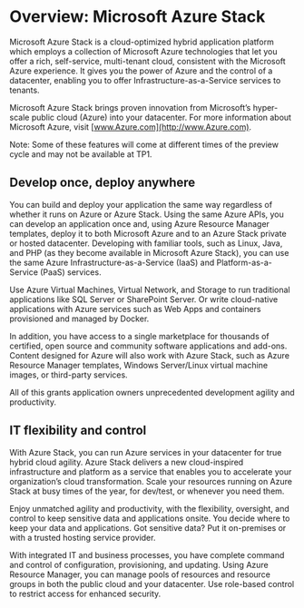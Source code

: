 ﻿<properties 
	pageTitle="Overview: Microsoft Azure Stack" 
	description="Overview: Microsoft Azure Stack" 
	services="" 
	documentationCenter="" 
	authors="v-anpasi" 
	manager="v-kiwhit" 
	editor=""/>

<tags 
	ms.service="multiple" 
	ms.workload="na" 
	ms.tgt_pltfrm="na" 
	ms.devlang="na" 
	ms.topic="article" 
	ms.date="01/04/2016" 
	ms.author="v-anpasi"/>

# Overview: Microsoft Azure Stack

Microsoft Azure Stack is a cloud-optimized hybrid application platform which employs a collection of Microsoft Azure technologies that let you offer a rich, self-service, multi-tenant cloud, consistent with the Microsoft Azure experience. It gives you the power of Azure and the control of a datacenter, enabling you to offer Infrastructure-as-a-Service services to tenants.

Microsoft Azure Stack brings proven innovation from Microsoft’s hyper-scale public cloud (Azure) into your datacenter. For more information about Microsoft Azure, visit [www.Azure.com](http://www.Azure.com).

Note: Some of these features will come at different times of the preview cycle and may not be available at TP1.

## Develop once, deploy anywhere

You can build and deploy your application the same way regardless of whether it runs on Azure or Azure Stack. Using the same Azure APIs, you can develop an application once and, using Azure Resource Manager templates, deploy it to both Microsoft Azure and to an Azure Stack private or hosted datacenter. Developing with familiar tools, such as Linux, Java, and PHP (as they become available in Microsoft Azure Stack), you can use the same Azure Infrastructure-as-a-Service (IaaS) and Platform-as-a-Service (PaaS) services.

Use Azure Virtual Machines, Virtual Network, and Storage to run traditional applications like SQL Server or SharePoint Server. Or write cloud-native applications with Azure services such as Web Apps and containers provisioned and managed by Docker.

In addition, you have access to a single marketplace for thousands of certified, open source and community software applications and add-ons. Content designed for Azure will also work with Azure Stack, such as Azure Resource Manager templates, Windows Server/Linux virtual machine images, or third-party services.

All of this grants application owners unprecedented development agility and productivity.

## IT flexibility and control

With Azure Stack, you can run Azure services in your datacenter for true hybrid cloud agility. Azure Stack delivers a new cloud-inspired infrastructure and platform as a service that enables you to accelerate your organization’s cloud transformation. Scale your resources running on Azure Stack at busy times of the year, for dev/test, or whenever you need them.

Enjoy unmatched agility and productivity, with the flexibility, oversight, and control to keep sensitive data and applications onsite. You decide where to keep your data and applications. Got sensitive data? Put it on-premises or with a trusted hosting service provider.

With integrated IT and business processes, you have complete command and control of configuration, provisioning, and updating. Using Azure Resource Manager, you can manage pools of resources and resource groups in both the public cloud and your datacenter. Use role-based control to restrict access for enhanced security.
